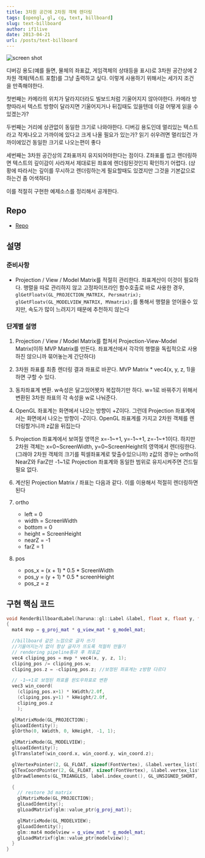 ```yaml
---
title: 3차원 공간에 2차원 객체 렌더링
tags: [opengl, gl, cg, text, billboard]
slug: text-billboard
author: if1live
date: 2013-04-21
url: /posts/text-billboard
---
```

![screen shot]({attach}text-billboard/screenshot.png)

디버깅 용도(예를 들면, 물체의 좌표값, 게임객체의 상태등을 표시)로 3차원 공간상에 2차원 객체(텍스트 포함)를 그냥 출력하고 싶다. 이렇게 사용하기 위해서는 세가지 조건을 만족해야한다.

첫번째는 카메라의 위치가 달라지더라도 빌보드처럼 기울어지지 않아야한다. 카메라 방향따라서 텍스트 방향이 달라지면 기울어지거나 뒤집때도 있을텐데 이걸 어떻게 읽을 수 있겠는가?

두번째는 거리에 상관없이 동일한 크기로 나와야한다. 디버깅 용도인데 멀리있는 텍스트라고 작게나오고 가까이에 있다고 크게 나올 필요가 있는가? 읽기 쉬우려면 멀리있건 가까이에있건 동일한 크기로 나오는편이 좋다

세번째는 3차원 공간상의 Z좌표까지 유지되어야한다는 점이다. Z좌표를 씹고 렌더링하면 텍스트의 깊이감이 사라져서 제대로된 좌표에 렌더링된것인지 확인하기 어렵다. (상황에 따라서는 깊이를 무시하고 렌더링하는게 필요할때도 있겠지만 그것을 기본값으로 하는건 좀 어색하다)

이를 적절히 구현한 예제소스를 정리해서 공개한다.

## Repo
* [Repo][repo]

## 설명

### 준비사항
* Projection / View / Model Matrix를 적절히 관리한다. 좌표계산이 이것이 필요하다.
행렬을 따로 관리하지 않고 고정파이프라인 함수호출로 바로 사용한 경우, ```glGetFloatv(GL_PROJECTION_MATRIX, Persmatrix); glGetFloatv(GL_MODELVIEW_MATRIX, MVmatrix);```를 통해서 행렬을 얻어올수 있지만, 속도가 많이 느려지기 때문에 추천하지 않는다

### 단계별 설명
1. Projection / View / Model Matrix를 합쳐서 Projection-View-Model Matrix(이하 MVP Matrix를 만든다. 좌표계산에서 각각의 행렬을 독립적으로 사용하진 않으니까 묶어놓는게 간단하다)

2. 3차원 좌표를 최종 렌더링 결과 좌표로 바꾼다. MVP Matrix * vec4(x, y, z, 1)을 하면 구할 수 있다.

3. 동차좌표계 변환. w속성은 달고있어봣자 복잡하기만 하다. w=1로 바꿔주기 위해서 변환된 3차원 좌표의 각 속성을 w로 나눠준다.

4. OpenGL 좌표계는 화면에서 나오는 방향이 +Z이다. 그런데 Projection 좌표계에서는 화면에서 나오는 방향이 -Z이다. OpenGL 좌표계를 가지고 2차원 객체를 렌더링할거니까 z값을 뒤집는다

5. Projection 좌표계에서 보여질 영역은 x=-1~+1, y=-1~+1, z=-1~+1이다. 하지만 2차원 객체는 x=0~ScreenWidth, y=0~ScreenHeight의 영역에서 렌더링한다. (그래야 2차원 객체의 크기를 픽셀좌표계로 맞출수있으니까) z값의 경우는 ortho의 NearZ와 FarZ만 -1~1로 Projection 좌표계와 동일한 범위로 유지시켜주면 건드릴 필요 없다.

6. 계산된 Projection Matrix / 좌표는 다음과 같다. 이를 이용해서 적절히 렌더링하면 된다

7. ortho
    * left = 0
    * width = ScreenWidth
    * bottom = 0
    * height = ScreenHeight
    * nearZ = -1
    * farZ = 1
8. pos
    * pos_x = (x + 1) * 0.5 * ScreenWidth
    * pos_y = (y + 1) * 0.5 * screenHeight
    * pos_z = z


## 구현 핵심 코드
```cpp
void RenderBillboardLabel(haruna::gl::Label &label, float x, float y, float z)
{
  mat4 mvp = g_proj_mat * g_view_mat * g_model_mat;

  //billboard 같은 느낌으로 글자 쓰기
  //기울어지는거 없이 항상 글자가 뜨도록 적절히 만들기
  // rendering pipeline통과 후 좌표값
  vec4 cliping_pos = mvp * vec4(x, y, z, 1);
  cliping_pos /= cliping_pos.w;
  cliping_pos.z = -cliping_pos.z; //보정된 좌표계는 z방향 다르다

  // -1~+1로 보정된 좌표를 윈도우좌표로 변환
  vec3 win_coord(
    (cliping_pos.x+1) * kWidth/2.0f,
    (cliping_pos.y+1) * kHeight/2.0f,
    cliping_pos.z
    );

  glMatrixMode(GL_PROJECTION);
  glLoadIdentity();
  glOrtho(0, kWidth, 0, kHeight, -1, 1);

  glMatrixMode(GL_MODELVIEW);
  glLoadIdentity();
  glTranslatef(win_coord.x, win_coord.y, win_coord.z);

  glVertexPointer(2, GL_FLOAT, sizeof(FontVertex), &label.vertex_list()[0].p);
  glTexCoordPointer(2, GL_FLOAT, sizeof(FontVertex), &label.vertex_list()[0].uv);
  glDrawElements(GL_TRIANGLES, label.index_count(), GL_UNSIGNED_SHORT, label.index_data());

  {
    // restore 3d matrix
    glMatrixMode(GL_PROJECTION);
    glLoadIdentity();
    glLoadMatrixf(glm::value_ptr(g_proj_mat));

    glMatrixMode(GL_MODELVIEW);
    glLoadIdentity();
    glm::mat4 modelview = g_view_mat * g_model_mat;
    glLoadMatrixf(glm::value_ptr(modelview));
  }
}
```

[repo]: https://github.com/if1live/libsora.so-src/tree/master/text_billboard
